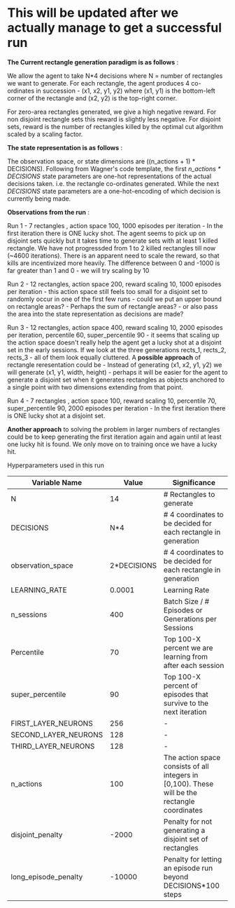 # This will be updated after we actually manage to get a successful run

**The Current rectangle generation paradigm is as follows** :

We allow the agent to take N*4 decisions where N = number of rectangles we want to generate. For each rectangle, the agent produces 4 co-ordinates in succession - (x1, x2, y1, y2) where (x1, y1) is the bottom-left corner of the rectangle and (x2, y2) is the top-right corner.

For zero-area rectangles generated, we give a high negative reward. For non disjoint rectangle sets this reward is slightly less negative. For disjoint sets, reward is the number of rectangles killed by the optimal cut algorithm scaled by a scaling factor.

**The state representation is as follows** :

The observation space, or state dimensions are ((n_actions + 1) * DECISIONS). Following from Wagner's code template, the first *n_actions * DECISIONS* state parameters are one-hot representations of the actual decisions taken. i.e. the rectangle co-ordinates generated. While the next *DECISIONS* state parameters are a one-hot-encoding of which decision is currently being made.

**Observations from the run** :

Run 1 - 7 rectangles , action space 100, 1000 episodes per iteration - In the first iteration there is ONE lucky shot. The agent seems to pick up on disjoint sets quickly but it takes time to generate sets with at least 1 killed rectangle. We have not progressded from 1 to 2 killed rectangles till now (~4600 iterations). There is an apparent need to scale the reward, so that kills are incentivized more heavily. The difference between 0 and -1000 is far greater than 1 and 0 - we will try scaling by 10 

Run 2 - 12 rectangles, action space 200, reward scaling 10, 1000 episodes per iteration - this action space still feels too small for a disjoint set to randomly occur in one of the first few runs - could we put an upper bound on rectangle areas? - Perhaps the sum of rectangle areas? - or also pass the area into the state representation as decisions are made?

Run 3 - 12 rectangles, action space 400, reward scaling 10, 2000 episodes per iteration, percentile 60, super_percentile 90 - it seems that scaling up the action space doesn't really help the agent get a lucky shot at a disjoint set in the early sessions. If we look at the three generations rects_1, rects_2, rects_3 - all of them look equally cluttered. A **possible approach** of rectangle reresentation could be - Instead of generating (x1, x2, y1, y2) we will generate (x1, y1, width, height) - perhaps it will be easier for the agent to generate a disjoint set when it generates rectangles as objects anchored to a single point with two dimensions extending from that point.

Run 4 -  7 rectangles , action space 100, reward scaling 10, percentile 70, super_percentile 90, 2000 episodes per iteration - In the first iteration there is ONE lucky shot at a disjoint set. 

**Another approach** to solving the problem in larger numbers of rectangles could be to keep generating the first iteration again and again until at least one lucky hit is found. We only move on to training once we have a lucky hit.

Hyperparameters used in this run

| Variable Name | Value | Significance |
|--|--|--|
| N | 14 | # Rectangles to generate |
| DECISIONS | N*4 | # 4 coordinates to be decided for each rectangle in generation |
 observation_space |  2*DECISIONS | # 4 coordinates to be decided for each rectangle in generation |
| LEARNING_RATE | 0.0001 | Learning Rate |
| n_sessions | 400 | Batch Size / # Episodes or Generations per Sessions |
| Percentile | 70 | Top 100-X percent we are learning from after each session |
| super_percentile | 90 | Top 100-X percent of episodes that survive to the next iteration |
| FIRST_LAYER_NEURONS | 256 | - |
| SECOND_LAYER_NEURONS | 128 | - |
| THIRD_LAYER_NEURONS  | 128 | - |
| n_actions | 100 | The action space consists of all integers in [0,100). These will be the rectangle coordinates |
| disjoint_penalty | -2000 | Penalty for not generating a disjoint set of rectangles |  
| long_episode_penalty | -10000 | Penalty for letting an episode run beyond DECISIONS*100 steps |
